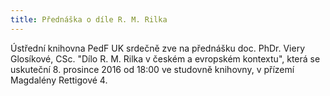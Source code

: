 ```yaml
---
title: Přednáška o díle R. M. Rilka
---
```



Ústřední knihovna PedF UK srdečně zve na přednášku doc. PhDr. Viery Glosíkové,
CSc. "Dílo R. M. Rilka v českém a evropském kontextu", která se uskuteční 8.
prosince 2016 od 18:00 ve studovně knihovny, v přízemí Magdalény Rettigové 4.

